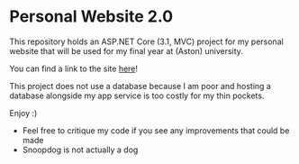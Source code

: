 # Personal Website 2.0

This repository holds an ASP.NET Core (3.1, MVC) project for my personal website that will be used for my final year at (Aston) university.

You can find a link to the site [here](https://www.johnny-le.me)!

This project does not use a database because I am poor and hosting a database alongside my app service is too costly for my thin pockets.

Enjoy :)

- Feel free to critique my code if you see any improvements that could be made
- Snoopdog is not actually a dog
